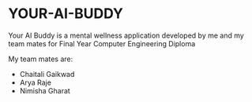 # YOUR-AI-BUDDY
Your AI Buddy is a mental wellness application developed by me and my team mates for Final Year Computer Engineering Diploma

My team mates are:
- Chaitali Gaikwad
- Arya Raje
- Nimisha Gharat
